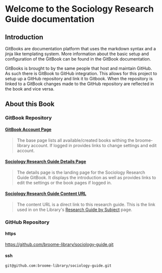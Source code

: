 # Welcome to the Sociology Research Guide documentation

## Introduction

GitBooks are documentation platform that uses the markdown syntax and a jinja like templating system.  More information about the basic setup and configuration of the GitBook can be found in the GitBook documentation.  

GitBooks is brought to by the same people that host and maintain GitHub.  As such there is GitBook to GitHub integration.  This allows for this project to setup up a GitHub repository and link it to Gitbook.  When the repository is linked to a GitBook changes made to the GitHub repository are reflected in the book and vice versa.

## About this Book

### GitBook Repository

#### [GitBook Account Page](https://www.gitbook.com/@broome-library)
> The base page lists all available/created books withing the broome-library account.  If logged in provides links to change settings and edit account.

#### [Sociology Research Guide Details Page](https://www.gitbook.com/book/broome-library/sociology-guide/details)
> The details page is the landing page for the Sociology Research Guide GitBook.  It displays the introduction as well as provides links to edit the settings or the book pages if logged in.

#### [Sociology Research Guide Content URL](https://broome-library.gitbooks.io/sociology-guide/content)
> The content URL is a direct link to this research guide. This is the link used in on the Library's [Research Guide by Subject](https://library.csuci.edu/research/dbases-subject.htm) page.

### GitHub Repository

#### https
https://github.com/broome-library/sociology-guide.git

#### ssh
```git@github.com:broome-library/sociology-guide.git```
